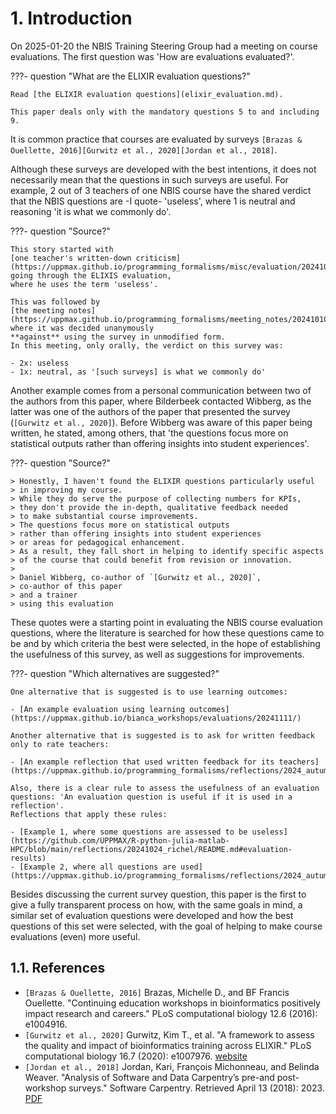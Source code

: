 # 1. Introduction

On 2025-01-20 the NBIS Training Steering Group had
a meeting on course evaluations.
The first question was 'How are evaluations evaluated?'.

???- question "What are the ELIXIR evaluation questions?"

    Read [the ELIXIR evaluation questions](elixir_evaluation.md).

    This paper deals only with the mandatory questions 5 to and including 9.

It is common practice that courses are evaluated by surveys
`[Brazas & Ouellette, 2016][Gurwitz et al., 2020][Jordan et al., 2018]`.

Although these surveys are developed with the best intentions,
it does not necessarily mean that the questions in such surveys are useful.
For example, 2 out of 3 teachers of one NBIS course have the shared verdict
that the NBIS questions are -I quote- 'useless', where 1 is neutral and
reasoning 'it is what we commonly do'.

???- question "Source?"

    This story started with
    [one teacher's written-down criticism](https://uppmax.github.io/programming_formalisms/misc/evaluation/20241010)
    going through the ELIXIS evaluation,
    where he uses the term 'useless'.

    This was followed by
    [the meeting notes](https://uppmax.github.io/programming_formalisms/meeting_notes/20241010/)
    where it was decided unanymously 
    **against** using the survey in unmodified form.
    In this meeting, only orally, the verdict on this survey was:

    - 2x: useless
    - 1x: neutral, as '[such surveys] is what we commonly do'

Another example comes from a personal communication between
two of the authors from this paper, where Bilderbeek
contacted Wibberg, as the latter was one of the
authors of the paper that presented the survey (`[Gurwitz et al., 2020]`).
Before Wibberg was aware of this paper being written,
he stated, among others, that
'the questions focus more on statistical outputs
rather than offering insights into student experiences'.

???- question "Source?"

    > Honestly, I haven't found the ELIXIR questions particularly useful
    > in improving my course.
    > While they do serve the purpose of collecting numbers for KPIs,
    > they don't provide the in-depth, qualitative feedback needed
    > to make substantial course improvements.
    > The questions focus more on statistical outputs
    > rather than offering insights into student experiences
    > or areas for pedagogical enhancement.
    > As a result, they fall short in helping to identify specific aspects
    > of the course that could benefit from revision or innovation.
    >
    > Daniel Wibberg, co-author of `[Gurwitz et al., 2020]`, 
    > co-author of this paper
    > and a trainer
    > using this evaluation

These quotes were a starting point in evaluating the
NBIS course evaluation questions,
where the literature is searched for how these questions
came to be and by which criteria the best were selected,
in the hope of establishing the usefulness of this survey,
as well as suggestions for improvements.

???- question "Which alternatives are suggested?"

    One alternative that is suggested is to use learning outcomes:

    - [An example evaluation using learning outcomes](https://uppmax.github.io/bianca_workshops/evaluations/20241111/)

    Another alternative that is suggested is to ask for written feedback
    only to rate teachers:

    - [An example reflection that used written feedback for its teachers](https://uppmax.github.io/programming_formalisms/reflections/2024_autumn/20241122_richel/)

    Also, there is a clear rule to assess the usefulness of an evaluation
    questions: 'An evaluation question is useful if it is used in a reflection'.
    Reflections that apply these rules:

    - [Example 1, where some questions are assessed to be useless](https://github.com/UPPMAX/R-python-julia-matlab-HPC/blob/main/reflections/20241024_richel/README.md#evaluation-results)
    - [Example 2, where all questions are used](https://uppmax.github.io/programming_formalisms/reflections/2024_autumn/20241122_richel/)

Besides discussing the current survey question,
this paper is the first to give a fully transparent process
on how, with the same goals in mind, a similar set of
evaluation questions were developed
and how the best questions of this set were selected,
with the goal of helping to make course evaluations (even) more useful.

## 1.1. References

- `[Brazas & Ouellette, 2016]`
  Brazas, Michelle D., and BF Francis Ouellette.
  "Continuing education workshops in bioinformatics positively impact
 research and careers." PLoS computational biology 12.6 (2016): e1004916.
- `[Gurwitz et al., 2020]`
  Gurwitz, Kim T., et al.
  "A framework to assess the quality and impact of bioinformatics training
  across ELIXIR." PLoS computational biology 16.7 (2020): e1007976.
  [website](https://journals.plos.org/ploscompbiol/article?id=10.1371/journal.pcbi.1007976)
- `[Jordan et al., 2018]`
  Jordan, Kari, François Michonneau, and Belinda Weaver.
  "Analysis of Software and Data Carpentry’s pre-and post-workshop surveys."
  Software Carpentry. Retrieved April 13 (2018): 2023.
  [PDF](papers/jordan_et_al_2018.pdf)

